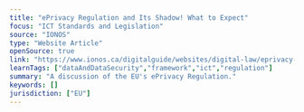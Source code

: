 ```yaml
---
title: "ePrivacy Regulation and Its Shadow! What to Expect"
focus: "ICT Standards and Legislation"
source: "IONOS"
type: "Website Article"
openSource: true
link: "https://www.ionos.ca/digitalguide/websites/digital-law/eprivacy-regulation-about-the-eus-privacy-policy/"
learnTags: ["dataAndDataSecurity","framework","ict","regulation"]
summary: "A discussion of the EU's ePrivacy Regulation."
keywords: []
jurisdiction: ["EU"]
---
```

